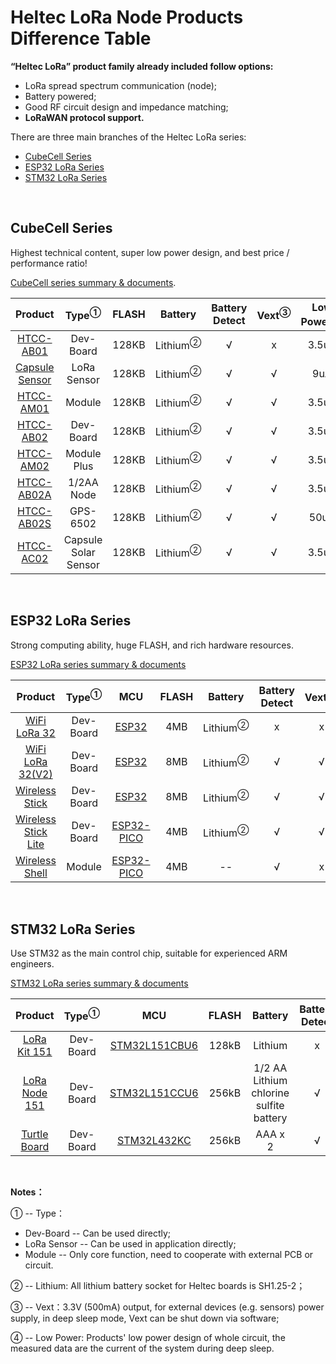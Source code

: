 # Heltec LoRa Node Products Difference Table

**“Heltec LoRa” product family already included follow options:**

- LoRa spread spectrum communication (node);
- Battery powered;
- Good RF circuit design and impedance matching;
- **LoRaWAN protocol support.**

There are three main branches of the Heltec LoRa series:

- [CubeCell Series](#cubecell-series)
- [ESP32 LoRa Series](#esp32-lora-series)
- [STM32 LoRa Series](#stm32-lora-series)

&nbsp;

## CubeCell Series

Highest technical content, super low power design, and best price / performance ratio!

[CubeCell series summary & documents](https://heltec-automation-docs.readthedocs.io/en/latest/cubecell/index.html).

|                         Product                         |   Type<sup>①</sup>   | FLASH |       Battery       | Battery Detect | Vext<sup>③</sup> | Low Power<sup>④</sup> |
| :-----------------------------------------------------: | :------------------: | :---: | :-----------------: | :------------: | :--------------: | :-------------------: |
|   [HTCC-AB01](https://heltec.org/project/htcc-ab01/)    |      Dev-Board       | 128KB | Lithium<sup>②</sup> |       √        |        x         |         3.5uA         |
| [Capsule Sensor](https://heltec.org/project/htcc-ab01/) |     LoRa Sensor      | 128KB | Lithium<sup>②</sup> |       √        |        √         |          9uA          |
|   [HTCC-AM01](https://heltec.org/project/htcc-ab01/)    |        Module        | 128KB | Lithium<sup>②</sup> |       √        |        √         |         3.5uA         |
|   [HTCC-AB02](https://heltec.org/project/htcc-ab02/)    |      Dev-Board       | 128KB | Lithium<sup>②</sup> |       √        |        √         |         3.5uA         |
|   [HTCC-AM02](https://heltec.org/project/htcc-am02/)    |     Module Plus      | 128KB | Lithium<sup>②</sup> |       √        |        √         |         3.5uA         |
|  [HTCC-AB02A](https://heltec.org/project/htcc-ab02a/)   |      1/2AA Node      | 128KB | Lithium<sup>②</sup> |       √        |        √         |         3.5uA         |
|  [HTCC-AB02S](https://heltec.org/project/htcc-ab02a/)   |       GPS-6502       | 128KB | Lithium<sup>②</sup> |       √        |        √         |         50uA          |
|   [HTCC-AC02](https://heltec.org/project/htcc-ac02/)    | Capsule Solar Sensor | 128KB | Lithium<sup>②</sup> |       √        |        √         |         3.5uA         |

&nbsp;

## ESP32 LoRa Series

Strong computing ability, huge FLASH, and rich hardware resources.

[ESP32 LoRa series summary & documents](https://heltec-automation-docs.readthedocs.io/en/latest/esp32/index.html)

|                           Product                            | Type<sup>①</sup> |                             MCU                              | FLASH |       Battery       | Battery Detect | Vext<sup>③</sup> | Low Power<sup>④</sup> |    Display    |
| :----------------------------------------------------------: | :--------------: | :----------------------------------------------------------: | :---: | :-----------------: | :------------: | :--------------: | :-------------------: | :-----------: |
|   [WiFi LoRa 32](https://heltec.org/project/wifi-lora-32)    |    Dev-Board     | [ESP32](https://www.espressif.com/sites/default/files/documentation/esp32_datasheet_en.pdf) |  4MB  | Lithium<sup>②</sup> |       x        |        x         |           x           | OLED (128x64) |
| [WiFi LoRa 32(V2)](https://heltec.org/project/wifi-lora-32)  |    Dev-Board     | [ESP32](https://www.espressif.com/sites/default/files/documentation/esp32_datasheet_en.pdf) |  8MB  | Lithium<sup>②</sup> |       √        |        √         |         800uA         | OLED (128x64) |
| [Wireless Stick](https://heltec.org/project/wireless-stick)  |    Dev-Board     | [ESP32](https://www.espressif.com/sites/default/files/documentation/esp32_datasheet_en.pdf) |  8MB  | Lithium<sup>②</sup> |       √        |        √         |         800uA         | OLED (64x32)  |
| [Wireless Stick Lite](https://heltec.org/project/wireless-stick-lite/) |    Dev-Board     | [ESP32-PICO](https://www.espressif.com/sites/default/files/documentation/esp32-pico-d4_datasheet_en.pdf) |  4MB  | Lithium<sup>②</sup> |       √        |        √         |         35uA          |       x       |
| [Wireless Shell](https://heltec.org/project/wireless-shell/) |      Module      | [ESP32-PICO](https://www.espressif.com/sites/default/files/documentation/esp32-pico-d4_datasheet_en.pdf) |  4MB  |         --          |       √        |        x         |         10uA          |       x       |

&nbsp;

## STM32 LoRa Series

Use STM32 as the main control chip, suitable for experienced ARM engineers.

[STM32 LoRa series summary & documents](https://heltec-automation-docs.readthedocs.io/en/latest/stm32/index.html)

|                          Product                           | Type<sup>①</sup> |                             MCU                              | FLASH |                 Battery                 | Battery Detect | Vext<sup>③</sup> | Low Power<sup>④</sup> | Display |
| :--------------------------------------------------------: | :--------------: | :----------------------------------------------------------: | :---: | :-------------------------------------: | :------------: | :--------------: | :-------------------: | :-----: |
|  [LoRa Kit 151](https://heltec.org/project/lora-kit-151)   |    Dev-Board     | [STM32L151CBU6](https://www.st.com/content/st_com/en/products/microcontrollers-microprocessors/stm32-32-bit-arm-cortex-mcus/stm32-ultra-low-power-mcus/stm32l1-series/stm32l151-152/stm32l151cb.html) | 128kB |                 Lithium                 |       x        |        x         |          7uA          |    x    |
| [LoRa Node 151](https://heltec.org/project/lora-node-151)  |    Dev-Board     | [STM32L151CCU6](https://www.st.com/content/st_com/en/products/microcontrollers-microprocessors/stm32-32-bit-arm-cortex-mcus/stm32-ultra-low-power-mcus/stm32l1-series/stm32l151-152/stm32l151cc.html) | 256kB | 1/2 AA Lithium chlorine sulfite battery |       √        |        √         |         1.8uA         |    x    |
| [Turtle Board](<https://heltec.org/project/turtle-board/>) |    Dev-Board     | [STM32L432KC](https://www.st.com/content/st_com/en/products/microcontrollers-microprocessors/stm32-32-bit-arm-cortex-mcus/stm32-ultra-low-power-mcus/stm32l4-series/stm32l4x2/stm32l432kc.html) | 256kB |                 AAA x 2                 |       √        |        √         |          5uA          |    x    |

&nbsp;

**Notes：**

① -- Type：
- Dev-Board -- Can be used directly;
- LoRa Sensor -- Can be used in application directly;
- Module -- Only core function, need to cooperate with external PCB or circuit.

② -- Lithium: All lithium battery socket for Heltec boards is SH1.25-2；

③ -- Vext：3.3V (500mA) output, for external devices (e.g. sensors) power supply, in deep sleep mode, Vext can be shut down via software;

④ -- Low Power: Products' low power design of whole circuit, the measured data are the current of the system during deep sleep.

